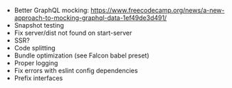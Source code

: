 * Better GraphQL mocking: https://www.freecodecamp.org/news/a-new-approach-to-mocking-graphql-data-1ef49de3d491/
* Snapshot testing
* Fix server/dist not found on start-server
* SSR?
* Code splitting
* Bundle optimization (see Falcon babel preset)
* Proper logging
* Fix errors with eslint config dependencies
* Prefix interfaces
